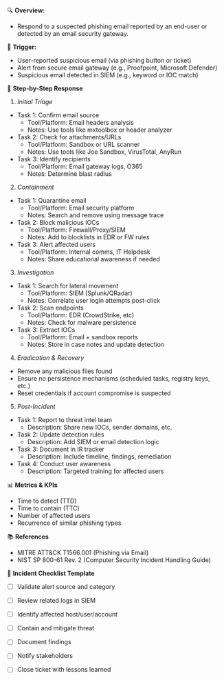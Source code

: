 🔍 **Overview:**
* Respond to a suspected phishing email reported by an end-user or detected by an email security gateway.

🚨 **Trigger:**
* User-reported suspicious email (via phishing button or ticket)
* Alert from secure email gateway (e.g., Proofpoint, Microsoft Defender)
* Suspicious email detected in SIEM (e.g., keyword or IOC match)

🧭 **Step-by-Step Response**
1. _Initial Triage_
* Task 1: Confirm email source	
  * Tool/Platform: Email headers analysis
  * Notes: Use tools like mxtoolbox or header analyzer
* Task 2: Check for attachments/URLs
  * Tool/Platform: Sandbox or URL scanner	
  * Notes: Use tools like Joe Sandbox, VirusTotal, AnyRun
* Task 3: Identify recipients
  * Tool/Platform: Email gateway logs, O365	
  * Notes: Determine blast radius

2. _Containment_
* Task 1: Quarantine email
  * Tool/Platform: Email security platform
  * Notes: Search and remove using message trace
* Task 2: Block malicious IOCs
  * Tool/Platform: Firewall/Proxy/SIEM
  * Notes: Add to blocklists in EDR or FW rules
* Task 3: Alert affected users
  * Tool/Platform: Internal comms, IT Helpdesk
  * Notes: Share educational awareness if needed

3. _Investigation_
* Task 1: Search for lateral movement
  * Tool/Platform: SIEM (Splunk/QRadar)
  * Notes: Correlate user login attempts post-click
* Task 2: Scan endpoints
  * Tool/Platform: EDR (CrowdStrike, etc)
  * Notes: Check for malware persistence
* Task 3: Extract IOCs
  * Tool/Platform: Email + sandbox reports
  * Notes: Store in case notes and update detection

4. _Eradication & Recovery_
* Remove any malicious files found
* Ensure no persistence mechanisms (scheduled tasks, registry keys, etc.)
* Reset credentials if account compromise is suspected

5. _Post-Incident_
* Task 1: Report to threat intel team	
  * Description: Share new IOCs, sender domains, etc.
* Task 2: Update detection rules
  * Description: Add SIEM or email detection logic
* Task 3: Document in IR tracker
  * Description: Include timeline, findings, remediation
* Task 4: Conduct user awareness
  * Description: Targeted training for affected users

📊 **Metrics & KPIs**
* Time to detect (TTD)
* Time to contain (TTC)
* Number of affected users
* Recurrence of similar phishing types

📚 **References**
* MITRE ATT&CK T1566.001 (Phishing via Email)
* NIST SP 800-61 Rev. 2 (Computer Security Incident Handling Guide)

🧰 **Incident Checklist Template**

- [ ] Validate alert source and category
- [ ] Review related logs in SIEM
- [ ] Identify affected host/user/account
- [ ] Contain and mitigate threat
- [ ] Document findings
- [ ] Notify stakeholders
- [ ] Close ticket with lessons learned

